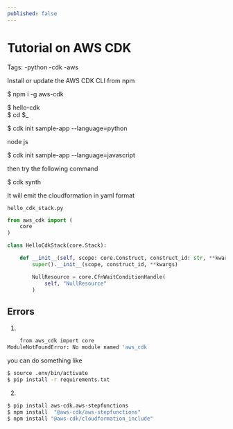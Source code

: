 ```yaml
---
published: false
---
```

# Tutorial on AWS CDK

Tags: 
-python
-cdk 
-aws


Install or update the AWS CDK CLI from npm

$ npm i -g aws-cdk

$ hello-cdk  
$ cd $_

$ cdk init sample-app --language=python

node js 

$ cdk init sample-app --language=javascript


then try the following command 

$ cdk synth

It will emit the cloudformation in yaml format

`hello_cdk_stack.py` 

```python
from aws_cdk import (
    core
)

class HelloCdkStack(core.Stack):

    def __init__(self, scope: core.Construct, construct_id: str, **kwargs) -> None:
        super().__init__(scope, construct_id, **kwargs)

        NullResource = core.CfnWaitConditionHandle( 
            self, "NullResource"
        )

```

## Errors 

1. 

```bash
    from aws_cdk import core
ModuleNotFoundError: No module named 'aws_cdk
```

you can do something like
```bash
$ source .env/bin/activate
$ pip install -r requirements.txt
```

2. 

```bash
$ pip install aws-cdk.aws-stepfunctions
$ npm install  "@aws-cdk/aws-stepfunctions"
$ npm install "@aws-cdk/cloudformation_include"
```
